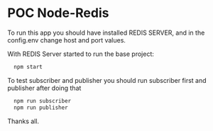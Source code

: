 # POC Node-Redis 

To run this app you should have installed REDIS SERVER, and in the config.env change host and port values.

With REDIS Server started to run the base project:
```bash 
  npm start
```

To test subscriber and publisher you should run subscriber first and publisher after doing that
```bash
  npm run subscriber
  npm run publisher
```
Thanks all.